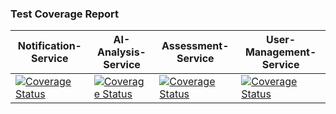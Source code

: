 ### Test Coverage Report
| Notification-Service | AI-Analysis-Service | Assessment-Service | User-Management-Service |
|----------------------|---------------------|--------------------|-------------------------|
| [![Coverage Status](https://coveralls.io/repos/github/AmaliTech-Training-Academy/talentradar-notification-service-rw/badge.svg?branch=development)](https://coveralls.io/github/AmaliTech-Training-Academy/talentradar-notification-service-rw?branch=development) | [![Coverage Status](https://coveralls.io/repos/github/AmaliTech-Training-Academy/talentradar-ai-analysis-service-rw/badge.svg?branch=development)](https://coveralls.io/github/AmaliTech-Training-Academy/talentradar-ai-analysis-service-rw?branch=development) | [![Coverage Status](https://coveralls.io/repos/github/AmaliTech-Training-Academy/talentradar-assessment-service-rw/badge.svg?branch=development)](https://coveralls.io/github/AmaliTech-Training-Academy/talentradar-assessment-service-rw?branch=development) | [![Coverage Status](https://coveralls.io/repos/github/AmaliTech-Training-Academy/talentradar-user-management-service-rw/badge.svg)](https://coveralls.io/github/AmaliTech-Training-Academy/talentradar-user-management-service-rw) |
